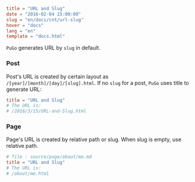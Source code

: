 ```toml
title = "URL and Slug"
date = "2016-02-04 15:00:00"
slug = "en/docs/cnt/url-slug"
hover = "docs"
lang = "en"
template = "docs.html"
```

`PuGo` generates URL by `slug` in default.

### Post

Post's URL is created by certain layout as `/[year]/[month]/[day]/[slug].html`. If no `slug` for a post, `PuGo` uses title to generate URL:

```toml
title = "URL and Slug"
# The URL is:
# /2016/3/15/URL-and-Slug.html
```

### Page

Page's URL is created by relative path or slug. When slug is empty, use relative path.

```toml
# file : source/page/about/me.md
title = "URL and Slug"
# The URL is:
# /about/me.html
```

